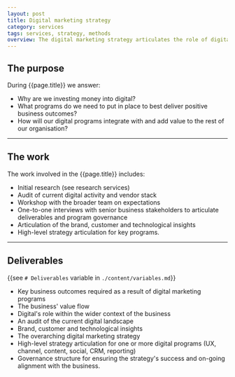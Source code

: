 ```yaml
---
layout: post
title: Digital marketing strategy
category: services
tags: services, strategy, methods
overview: The digital marketing strategy articulates the role of digital within your organisation and the interplay between digital functions (with close attention to IT and marketing).
---
```


## The purpose

During {{page.title}} we answer:

* Why are we investing money into digital?
* What programs do we need to put in place to best deliver positive business outcomes?
* How will our digital programs integrate with and add value to the rest of our organisation?

***

## The work

The work involved in the {{page.title}} includes:

* Initial research (see research services)
* Audit of current digital activity and vendor stack
* Workshop with the broader team on expectations
* One-to-one interviews with senior business stakeholders to articulate deliverables and program governance
* Articulation of the brand, customer and technological insights
* High-level strategy articulation for key programs.

***

## Deliverables

{{see `# Deliverables` variable in `./content/variables.md`}}

* Key business outcomes required as a result of digital marketing programs
* The business' value flow
* Digital's role within the wider context of the business
* An audit of the current digital landscape
* Brand, customer and technological insights
* The overarching digital marketing strategy
* High-level strategy articulation for one or more digital programs (UX, channel, content, social, CRM, reporting)
* Governance structure for ensuring the strategy's success and on-going alignment with the business.